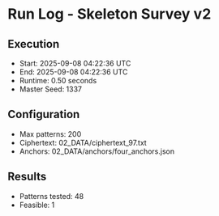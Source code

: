 # Run Log - Skeleton Survey v2

## Execution
- Start: 2025-09-08 04:22:36 UTC
- End: 2025-09-08 04:22:36 UTC
- Runtime: 0.50 seconds
- Master Seed: 1337

## Configuration
- Max patterns: 200
- Ciphertext: 02_DATA/ciphertext_97.txt
- Anchors: 02_DATA/anchors/four_anchors.json

## Results
- Patterns tested: 48
- Feasible: 1

